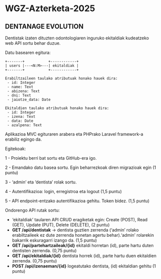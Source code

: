 # WGZ-Azterketa-2025

## DENTANAGE EVOLUTION

Dentistak izaten dituzten odontologiaren inguruko ekitaldiak kudeatzeko web API sortu behar duzue.

Datu basearen egitura: 
```ascii
+-------+           +------------+
| users |---<N:M>---| ekitaldiak |
+-------+           +------------+

Erabiltzaileen taulako atributuak honako hauek dira: 
 - id: Integer
 - name: Text
 - abizena: Text
 - dni: Text
 - jaiotze_data: Date

Ekitaldien taulako atributuak honako hauek dira: 
 - id: Integer
 - izena: Text
 - data: Date
 - azalpena: Text
```

Aplikazioa MVC egituraren arabera eta PHPrako Laravel framework-a erabiliz egingo da.

Egitekoak:

1 - Proiektu berri bat sortu eta GitHub-era igo.

2 - Emandako datu basea sortu. Egin beharrezkoak diren migrazioak egin (1 puntu)

3 - ‘admin’ eta ‘dentista’ rolak sortu.

4 - Autentifikazioa: login, erregistroa eta logout (1,5 puntu)

5 - API endpoint-entzako autentifikazioa gehitu. Token bidez. (1,5 puntu)

Ondorengo API rutak sortu:

- ‘ekitaldiak’ taularen API CRUD eragiketak egin: Create (POST), Read (GET), Update (PUT), Delete (DELETE), (2 puntu)
- **GET /api/dentistak** -> dentista guztien zerrenda (‘admin’ rolako erabiltzaileek ez dute zerrenda honetan agertu behar).‘admin’ rolarekin bakarrik eskuragarri izango da. (1,5 puntu)
- **GET /api/partehartzaileak/{id}** ekitaldi horretan (id), parte hartu duten dentisten zerrenda. (0,75 puntu)
- **GET /api/ekitaldiak/{id}** dentista horrek (id), parte hartu duen ekitaldien zerrenda. (0,75 puntu)
- **POST /api/izenaeman/{id}** logeatutako dentista, (id) ekitaldian gehitu (1 puntu)
